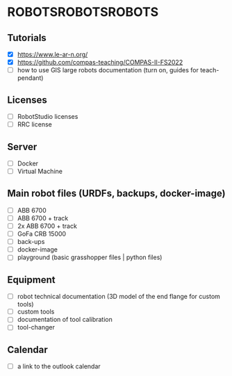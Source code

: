 # ROBOTSROBOTSROBOTS


## Tutorials
- [x] https://www.le-ar-n.org/
- [x] https://github.com/compas-teaching/COMPAS-II-FS2022
- [ ] how to use GIS large robots documentation (turn on, guides for teach-pendant)

## Licenses
- [ ] RobotStudio licenses
- [ ] RRC license

## Server
- [ ] Docker 
- [ ] Virtual Machine

## Main robot files (URDFs, backups, docker-image)
- [ ] ABB 6700
- [ ] ABB 6700 + track
- [ ] 2x ABB 6700 + track
- [ ] GoFa CRB 15000
- [ ] back-ups
- [ ] docker-image
- [ ] playground (basic grasshopper files | python files)

## Equipment
- [ ] robot technical documentation (3D model of the end flange for custom tools)
- [ ] custom tools
- [ ] documentation of tool calibration
- [ ] tool-changer

## Calendar
- [ ] a link to the outlook calendar







